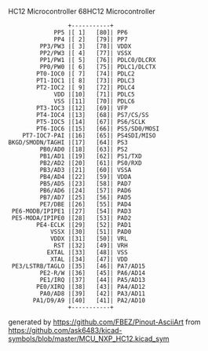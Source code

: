 HC12 Microcontroller
68HC12 Microcontroller


	                 +-----------+
	             PP5 |[ 1]   [80]| PP6
	             PP4 |[ 2]   [79]| PP7
	         PP3/PW3 |[ 3]   [78]| VDDX
	         PP2/PW3 |[ 4]   [77]| VSSX
	         PP1/PW1 |[ 5]   [76]| PDLC0/DLCRX
	         PP0/PW0 |[ 6]   [75]| PDLC1/DLCTX
	        PT0-IOC0 |[ 7]   [74]| PDLC2
	        PT1-IOC1 |[ 8]   [73]| PDLC3
	        PT2-IOC2 |[ 9]   [72]| PDLC4
	             VDD |[10]   [71]| PDLC5
	             VSS |[11]   [70]| PDLC6
	        PT3-IOC3 |[12]   [69]| VFP
	        PT4-IOC4 |[13]   [68]| PS7/CS/SS
	        PT5-IOC5 |[14]   [67]| PS6/SCLK
	        PT6-IOC6 |[15]   [66]| PS5/SD0/MOSI
	    PT7-IOC7-PAI |[16]   [65]| PS4SDI/MISO
	BKGD/SMODN/TAGHI |[17]   [64]| PS3
	         PB0/AD0 |[18]   [63]| PS2
	         PB1/AD1 |[19]   [62]| PS1/TXD
	         PB2/AD2 |[20]   [61]| PS0/RXD
	         PB3/AD3 |[21]   [60]| VSSA
	         PB4/AD4 |[22]   [59]| VDDA
	         PB5/AD5 |[23]   [58]| PAD7
	         PB6/AD6 |[24]   [57]| PAD6
	         PB7/AD7 |[25]   [56]| PAD5
	         PE7/DBE |[26]   [55]| PAD4
	 PE6-MODB/IPIPE1 |[27]   [54]| PAD3
	 PE5-MODA/IPIPE0 |[28]   [53]| PAD2
	        PE4-ECLK |[29]   [52]| PAD1
	            VSSX |[30]   [51]| PAD0
	            VDDX |[31]   [50]| VRL
	             RST |[32]   [49]| VRH
	           EXTAL |[33]   [48]| VSS
	            XTAL |[34]   [47]| VDD
	 PE3/LSTRB/TAGLO |[35]   [46]| PA7/AD15
	         PE2-R/W |[36]   [45]| PA6/AD14
	         PE1/IRQ |[37]   [44]| PA5/AD13
	        PE0/XIRQ |[38]   [43]| PA4/AD12
	         PA0/AD8 |[39]   [42]| PA3/AD11
	       PA1/D9/A9 |[40]   [41]| PA2/AD10
	                 +-----------+


generated by https://github.com/FBEZ/Pinout-AsciiArt from https://github.com/ask6483/kicad-symbols/blob/master/MCU_NXP_HC12.kicad_sym